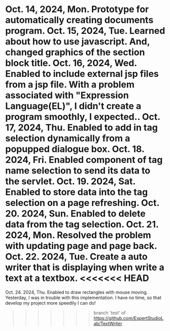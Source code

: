 Oct. 14, 2024, Mon. Prototype for automatically creating documents program. 
Oct. 15, 2024, Tue. Learned about how to use javascript. And, changed graphics of the section block title. 
Oct. 16, 2024, Wed. Enabled to include external jsp files from a jsp file. With a problem associated with "Expression Language(EL)",
                      I didn't create a program smoothly, I expected.. 
Oct. 17, 2024, Thu. Enabled to add in tag selection dynamically from a popupped dialogue box. 
Oct. 18. 2024, Fri. Enabled component of tag name selection to send its data to the servlet. 
Oct. 19. 2024, Sat. Enabled to store data into the tag selection on a page refreshing. 
Oct. 20. 2024, Sun. Enabled to delete data from the tag selection. 
Oct. 21. 2024, Mon. Resolved the problem with updating page and page back.
Oct. 22. 2024, Tue. Create a auto writer that is displaying when write a text at a textbox.
<<<<<<< HEAD
=======
Oct. 24. 2024, Thu. Enabled to draw rectangles with mouse moving. Yesterday, I was in trouble with this implementation.
                    I have no time, so that develop my project more speedily I can do!
>>>>>>> branch 'test' of https://github.com/ExpertStudioLab/TextWriter
